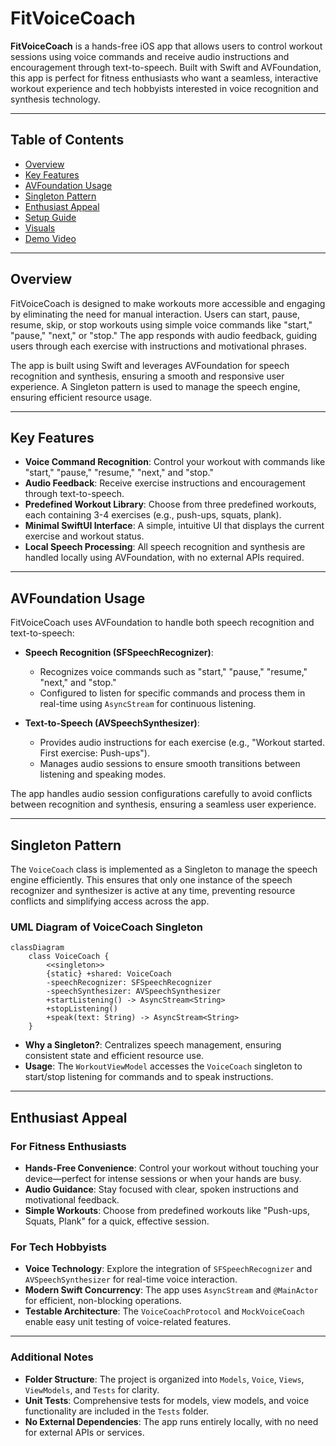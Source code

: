 # FitVoiceCoach

**FitVoiceCoach** is a hands-free iOS app that allows users to control workout sessions using voice commands and receive audio instructions and encouragement through text-to-speech. Built with Swift and AVFoundation, this app is perfect for fitness enthusiasts who want a seamless, interactive workout experience and tech hobbyists interested in voice recognition and synthesis technology.

---

## Table of Contents
- [Overview](#overview)
- [Key Features](#key-features)
- [AVFoundation Usage](#avfoundation-usage)
- [Singleton Pattern](#singleton-pattern)
- [Enthusiast Appeal](#enthusiast-appeal)
- [Setup Guide](#setup-guide)
- [Visuals](#visuals)
- [Demo Video](#demo-video)

---

## Overview

FitVoiceCoach is designed to make workouts more accessible and engaging by eliminating the need for manual interaction. Users can start, pause, resume, skip, or stop workouts using simple voice commands like "start," "pause," "next," or "stop." The app responds with audio feedback, guiding users through each exercise with instructions and motivational phrases. 

The app is built using Swift and leverages AVFoundation for speech recognition and synthesis, ensuring a smooth and responsive user experience. A Singleton pattern is used to manage the speech engine, ensuring efficient resource usage.

---

## Key Features

- **Voice Command Recognition**: Control your workout with commands like "start," "pause," "resume," "next," and "stop."
- **Audio Feedback**: Receive exercise instructions and encouragement through text-to-speech.
- **Predefined Workout Library**: Choose from three predefined workouts, each containing 3-4 exercises (e.g., push-ups, squats, plank).
- **Minimal SwiftUI Interface**: A simple, intuitive UI that displays the current exercise and workout status.
- **Local Speech Processing**: All speech recognition and synthesis are handled locally using AVFoundation, with no external APIs required.

---

## AVFoundation Usage

FitVoiceCoach uses AVFoundation to handle both speech recognition and text-to-speech:

- **Speech Recognition (SFSpeechRecognizer)**: 
  - Recognizes voice commands such as "start," "pause," "resume," "next," and "stop."
  - Configured to listen for specific commands and process them in real-time using `AsyncStream` for continuous listening.
  
- **Text-to-Speech (AVSpeechSynthesizer)**: 
  - Provides audio instructions for each exercise (e.g., "Workout started. First exercise: Push-ups").
  - Manages audio sessions to ensure smooth transitions between listening and speaking modes.

The app handles audio session configurations carefully to avoid conflicts between recognition and synthesis, ensuring a seamless user experience.

---

## Singleton Pattern

The `VoiceCoach` class is implemented as a Singleton to manage the speech engine efficiently. This ensures that only one instance of the speech recognizer and synthesizer is active at any time, preventing resource conflicts and simplifying access across the app.

### UML Diagram of VoiceCoach Singleton

```mermaid
classDiagram
    class VoiceCoach {
        <<singleton>>
        {static} +shared: VoiceCoach
        -speechRecognizer: SFSpeechRecognizer
        -speechSynthesizer: AVSpeechSynthesizer
        +startListening() -> AsyncStream<String>
        +stopListening()
        +speak(text: String) -> AsyncStream<String>
    }
```

- **Why a Singleton?**: Centralizes speech management, ensuring consistent state and efficient resource use.
- **Usage**: The `WorkoutViewModel` accesses the `VoiceCoach` singleton to start/stop listening for commands and to speak instructions.

---

## Enthusiast Appeal

### For Fitness Enthusiasts
- **Hands-Free Convenience**: Control your workout without touching your device—perfect for intense sessions or when your hands are busy.
- **Audio Guidance**: Stay focused with clear, spoken instructions and motivational feedback.
- **Simple Workouts**: Choose from predefined workouts like "Push-ups, Squats, Plank" for a quick, effective session.

### For Tech Hobbyists
- **Voice Technology**: Explore the integration of `SFSpeechRecognizer` and `AVSpeechSynthesizer` for real-time voice interaction.
- **Modern Swift Concurrency**: The app uses `AsyncStream` and `@MainActor` for efficient, non-blocking operations.
- **Testable Architecture**: The `VoiceCoachProtocol` and `MockVoiceCoach` enable easy unit testing of voice-related features.

---

### Additional Notes
- **Folder Structure**: The project is organized into `Models`, `Voice`, `Views`, `ViewModels`, and `Tests` for clarity.
- **Unit Tests**: Comprehensive tests for models, view models, and voice functionality are included in the `Tests` folder.
- **No External Dependencies**: The app runs entirely locally, with no need for external APIs or services.
